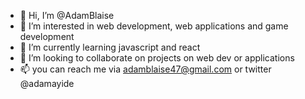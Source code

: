 - 👋 Hi, I’m @AdamBlaise
- 👀 I’m interested in web development, web applications and game development 
- 🌱 I’m currently learning javascript and react
- 💞️ I’m looking to collaborate on projects on web dev or applications
- 📫 you can reach me via adamblaise47@gmail.com or twitter @adamayide

<!---
AdamBlaise/AdamBlaise is a ✨ special ✨ repository because its `README.md` (this file) appears on your GitHub profile.
You can click the Preview link to take a look at your changes.
--->
